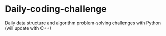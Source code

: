 # Daily-coding-challenge
Daily data structure and algorithm problem-solving challenges with Python (will update with C++)
